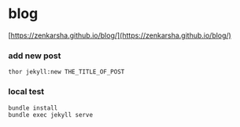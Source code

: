 # blog

[https://zenkarsha.github.io/blog/](https://zenkarsha.github.io/blog/)


### add new post

```
thor jekyll:new THE_TITLE_OF_POST
```


### local test

```
bundle install
bundle exec jekyll serve
```
